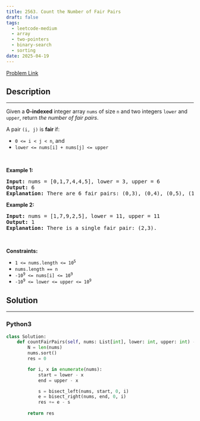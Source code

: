 ```yaml
---
title: 2563. Count the Number of Fair Pairs
draft: false
tags: 
  - leetcode-medium
  - array
  - two-pointers
  - binary-search
  - sorting
date: 2025-04-19
---
```


[Problem Link](https://leetcode.com/problems/count-the-number-of-fair-pairs/)

## Description

---
<p>Given a <strong>0-indexed</strong> integer array <code>nums</code> of size <code>n</code> and two integers <code>lower</code> and <code>upper</code>, return <em>the number of fair pairs</em>.</p>

<p>A pair <code>(i, j)</code> is <b>fair </b>if:</p>

<ul>
	<li><code>0 &lt;= i &lt; j &lt; n</code>, and</li>
	<li><code>lower &lt;= nums[i] + nums[j] &lt;= upper</code></li>
</ul>

<p>&nbsp;</p>
<p><strong class="example">Example 1:</strong></p>

<pre>
<strong>Input:</strong> nums = [0,1,7,4,4,5], lower = 3, upper = 6
<strong>Output:</strong> 6
<strong>Explanation:</strong> There are 6 fair pairs: (0,3), (0,4), (0,5), (1,3), (1,4), and (1,5).
</pre>

<p><strong class="example">Example 2:</strong></p>

<pre>
<strong>Input:</strong> nums = [1,7,9,2,5], lower = 11, upper = 11
<strong>Output:</strong> 1
<strong>Explanation:</strong> There is a single fair pair: (2,3).
</pre>

<p>&nbsp;</p>
<p><strong>Constraints:</strong></p>

<ul>
	<li><code>1 &lt;= nums.length &lt;= 10<sup>5</sup></code></li>
	<li><code>nums.length == n</code></li>
	<li><code><font face="monospace">-10<sup>9</sup></font>&nbsp;&lt;= nums[i] &lt;= 10<sup>9</sup></code></li>
	<li><code><font face="monospace">-10<sup>9</sup>&nbsp;&lt;= lower &lt;= upper &lt;= 10<sup>9</sup></font></code></li>
</ul>


## Solution

---
### Python3
``` py title='count-the-number-of-fair-pairs'
class Solution:
    def countFairPairs(self, nums: List[int], lower: int, upper: int) -> int:
        N = len(nums)
        nums.sort()
        res = 0

        for i, x in enumerate(nums):
            start = lower - x
            end = upper - x

            s = bisect_left(nums, start, 0, i)
            e = bisect_right(nums, end, 0, i)
            res += e - s
        
        return res
```

